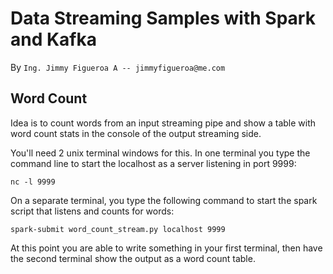 # Data Streaming Samples with Spark and Kafka
By `Ing. Jimmy Figueroa A -- jimmyfigueroa@me.com`

## Word Count
Idea is to count words from an input streaming pipe and show a table with word count stats in the console of the output streaming side.

You'll need 2 unix terminal windows for this. In one terminal you type the command line to start the localhost as a server listening in port 9999: 

    nc -l 9999

On a separate terminal, you type the following command to start the spark script that listens and counts for words:

    spark-submit word_count_stream.py localhost 9999

At this point you are able to write something in your first terminal, then have the second terminal show the output as a word count table.

